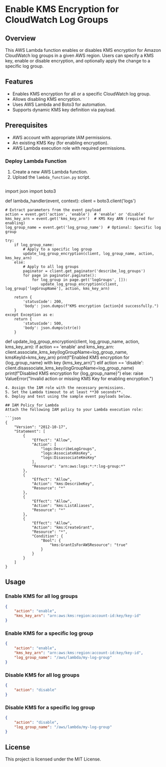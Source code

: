 # Enable KMS Encryption for CloudWatch Log Groups

## Overview
This AWS Lambda function enables or disables KMS encryption for Amazon CloudWatch log groups in a given AWS region. Users can specify a KMS key, enable or disable encryption, and optionally apply the change to a specific log group.

## Features
- Enables KMS encryption for all or a specific CloudWatch log group.
- Allows disabling KMS encryption.
- Uses AWS Lambda and Boto3 for automation.
- Supports dynamic KMS key definition via payload.

## Prerequisites
- AWS account with appropriate IAM permissions.
- An existing KMS Key (for enabling encryption).
- AWS Lambda execution role with required permissions.

### Deploy Lambda Function
1. Create a new AWS Lambda function.
2. Upload the `lambda_function.py` script.
   ```sh
import json
import boto3

def lambda_handler(event, context):
    client = boto3.client('logs')
    
    # Extract parameters from the event payload
    action = event.get('action', 'enable')  # 'enable' or 'disable'
    kms_key_arn = event.get('kms_key_arn')  # KMS Key ARN (required for enabling)
    log_group_name = event.get('log_group_name')  # Optional: Specific log group
    
    try:
        if log_group_name:
            # Apply to a specific log group
            update_log_group_encryption(client, log_group_name, action, kms_key_arn)
        else:
            # Apply to all log groups
            paginator = client.get_paginator('describe_log_groups')
            for page in paginator.paginate():
                for log_group in page.get('logGroups', []):
                    update_log_group_encryption(client, log_group['logGroupName'], action, kms_key_arn)
                    
        return {
            'statusCode': 200,
            'body': json.dumps(f"KMS encryption {action}d successfully.")
        }
    except Exception as e:
        return {
            'statusCode': 500,
            'body': json.dumps(str(e))
        }

def update_log_group_encryption(client, log_group_name, action, kms_key_arn):
    if action == 'enable' and kms_key_arn:
        client.associate_kms_key(logGroupName=log_group_name, kmsKeyId=kms_key_arn)
        print(f"Enabled KMS encryption for {log_group_name} with key {kms_key_arn}")
    elif action == 'disable':
        client.disassociate_kms_key(logGroupName=log_group_name)
        print(f"Disabled KMS encryption for {log_group_name}")
    else:
        raise ValueError("Invalid action or missing KMS Key for enabling encryption.")

```
4. Assign the IAM role with the necessary permissions.
5. Set the Lambda timeout to at least **30 seconds**.
6. Deploy and test using the sample event payloads below.

## IAM Policy for Lambda
Attach the following IAM policy to your Lambda execution role:

```json
{
    "Version": "2012-10-17",
    "Statement": [
        {
            "Effect": "Allow",
            "Action": [
                "logs:DescribeLogGroups",
                "logs:AssociateKmsKey",
                "logs:DisassociateKmsKey"
            ],
            "Resource": "arn:aws:logs:*:*:log-group:*"
        },
        {
            "Effect": "Allow",
            "Action": "kms:DescribeKey",
            "Resource": "*"
        },
        {
            "Effect": "Allow",
            "Action": "kms:ListAliases",
            "Resource": "*"
        },
        {
            "Effect": "Allow",
            "Action": "kms:CreateGrant",
            "Resource": "*",
            "Condition": {
                "Bool": {
                    "kms:GrantIsForAWSResource": "true"
                }
            }
        }
    ]
}
```
## Usage
### Enable KMS for all log groups
```json
{
    "action": "enable",
    "kms_key_arn": "arn:aws:kms:region:account-id:key/key-id"
}
```

### Enable KMS for a specific log group
```json
{
    "action": "enable",
    "kms_key_arn": "arn:aws:kms:region:account-id:key/key-id",
    "log_group_name": "/aws/lambda/my-log-group"
}
```

### Disable KMS for all log groups
```json
{
    "action": "disable"
}
```

### Disable KMS for a specific log group
```json
{
    "action": "disable",
    "log_group_name": "/aws/lambda/my-log-group"
}
```

## License
This project is licensed under the MIT License.

